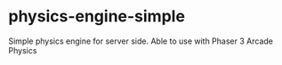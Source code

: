 # physics-engine-simple
Simple physics engine for server side. Able to use with Phaser 3 Arcade Physics
